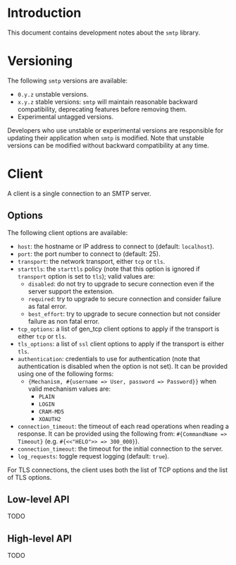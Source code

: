 # Introduction
This document contains development notes about the `smtp` library.

# Versioning
The following `smtp` versions are available:
- `0.y.z` unstable versions.
- `x.y.z` stable versions: `smtp` will maintain reasonable backward
  compatibility, deprecating features before removing them.
- Experimental untagged versions.

Developers who use unstable or experimental versions are responsible for
updating their application when `smtp` is modified. Note that
unstable versions can be modified without backward compatibility at any
time.

# Client
A client is a single connection to an SMTP server.

## Options
The following client options are available:
- `host`: the hostname or IP address to connect to (default:
  `localhost`).
- `port`: the port number to connect to (default: 25).
- `transport`: the network transport, either `tcp` or `tls`.
- `starttls`: the `starttls` policy (note that this option is ignored if
  `transport` option is set to `tls`); valid values are:
  - `disabled`: do not try to upgrade to secure connection even if the
    server support the extension.
  - `required`: try to upgrade to secure connection and consider failure
    as fatal error.
  - `best_effort`: try to upgrade to secure connection but not consider
    failure as non fatal error.
- `tcp_options`: a list of gen_tcp client options to apply if the
  transport is either `tcp` or `tls`.
- `tls_options`: a list of `ssl` client options to apply if the
  transport is either `tls`.
- `authentication`: credentials to use for authentication (note that
  authentication is disabled when the option is not set). It can be
  provided using one of the following forms:
  - `{Mechanism, #{username => User, password => Password}}` when valid
  mechanism values are:
      - `PLAIN`
      - `LOGIN`
      - `CRAM-MD5`
      - `XOAUTH2`
- `connection_timeout`: the timeout of each read operations when reading
  a response. It can be provided using the following from:
  `#{CommandName => Timeout}` (e.g. `#{<<"HELO">> => 300_000}`).
- `connection_timeout`: the timeout for the initial connection to the
  server.
- `log_requests`: toggle request logging (default: `true`).

For TLS connections, the client uses both the list of TCP options and
the list of TLS options.

## Low-level API
TODO

## High-level API
TODO
